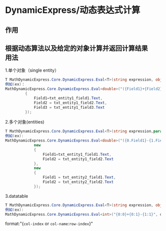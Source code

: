 DynamicExpress/动态表达式计算
==============

 作用
 -------------------------------------------
 根据动态算法以及给定的对象计算并返回计算结果
 <br>
 用法
 -------------------------------------------
  1.单个对象（single entity）
   ```C#
 T MathDynamicExpress.Core.DynamicExpress.Eval<T>(string expression, object entity)
 例如(ex)：
 MathDynamicExpress.Core.DynamicExpress.Eval<double>("({Field1}+{Field2})*{Field3}", new
            {
                Field1=txt_entity1_field1.Text,
                Field2 = txt_entity1_field2.Text,
                Field3 = txt_entity1_field3.Text
            });
```
  2.多个对象(entities)
   ```C#
   T MathDynamicExpress.Core.DynamicExpress.Eval<T>(string expression,params object[] entity)
   例如(ex):
   MathDynamicExpress.Core.DynamicExpress.Eval<double>("({0.Field1}-{1.Field1})+{1.Field2}*{0.Field2}", 
                new
                {
                    Field1=txt_entity1_field1.Text,
                    Field2 = txt_entity1_field2.Text
                }, 
                new
                {
                    Field1 = txt_entity2_field1.Text,
                    Field2 = txt_entity2_field2.Text
                });
   ```
  3.datatable
  ```C#
  T MathDynamicExpress.Core.DynamicExpress.Eval<T>(string expression, object entity)
  例如(ex):
  MathDynamicExpress.Core.DynamicExpress.Eval<int>("{0:0}+{0:1}-{1:1}", datatable1);
  ```
  format:"{`col-index` or `col-name`:`row-index`}"
  
